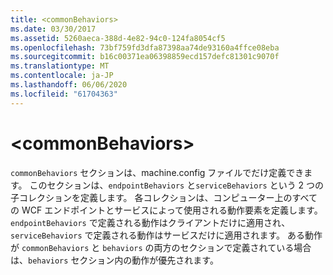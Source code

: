 ```yaml
---
title: <commonBehaviors>
ms.date: 03/30/2017
ms.assetid: 5260aeca-388d-4e82-94c0-124fa8054cf5
ms.openlocfilehash: 73bf759fd3dfa87398aa74de93160a4ffce08eba
ms.sourcegitcommit: b16c00371ea06398859ecd157defc81301c9070f
ms.translationtype: MT
ms.contentlocale: ja-JP
ms.lasthandoff: 06/06/2020
ms.locfileid: "61704363"
---
```

# \<commonBehaviors>
`commonBehaviors` セクションは、machine.config ファイルでだけ定義できます。 このセクションは、`endpointBehaviors` と`serviceBehaviors` という 2 つの子コレクションを定義します。  各コレクションは、コンピューター上のすべての WCF エンドポイントとサービスによって使用される動作要素を定義します。 `endpointBehaviors` で定義される動作はクライアントだけに適用され、`serviceBehaviors` で定義される動作はサービスだけに適用されます。 ある動作が `commonBehaviors` と `behaviors` の両方のセクションで定義されている場合は、`behaviors` セクション内の動作が優先されます。
